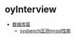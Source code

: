# oyInterview

- [数据库篇](#数据库篇)
  * [sysbench压测mysql性能](https://github.com/emaste-r/oyInterview/blob/master/src/数据库篇/sysbench压测mysql性能.md)
